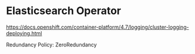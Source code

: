 # Elasticsearch Operator


https://docs.openshift.com/container-platform/4.7/logging/cluster-logging-deploying.html



Redundancy Policy: ZeroRedundancy
